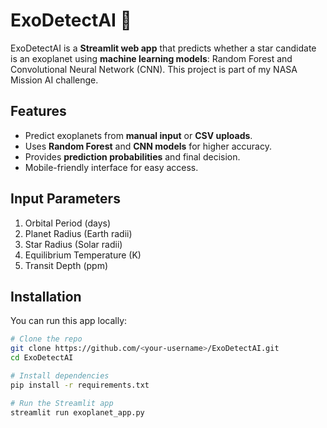 # ExoDetectAI 🌌

ExoDetectAI is a **Streamlit web app** that predicts whether a star candidate is an exoplanet using **machine learning models**: Random Forest and Convolutional Neural Network (CNN). This project is part of my NASA Mission AI challenge.

## Features

- Predict exoplanets from **manual input** or **CSV uploads**.
- Uses **Random Forest** and **CNN models** for higher accuracy.
- Provides **prediction probabilities** and final decision.
- Mobile-friendly interface for easy access.

## Input Parameters

1. Orbital Period (days)
2. Planet Radius (Earth radii)
3. Star Radius (Solar radii)
4. Equilibrium Temperature (K)
5. Transit Depth (ppm)

## Installation

You can run this app locally:

```bash
# Clone the repo
git clone https://github.com/<your-username>/ExoDetectAI.git
cd ExoDetectAI

# Install dependencies
pip install -r requirements.txt

# Run the Streamlit app
streamlit run exoplanet_app.py
